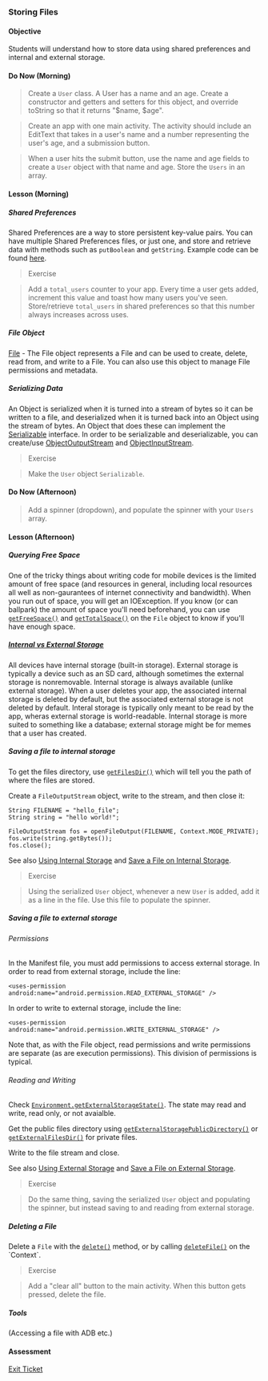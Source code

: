 ### Storing Files

#### Objective

Students will understand how to store data using shared preferences and internal and external storage.

#### Do Now (Morning)

> Create a `User` class. A User has a name and an age. Create a constructor and getters and setters for this object, and override toString so that it returns "$name, $age".

> Create an app with one main activity. The activity should include an EditText that takes in a user's name and
> a number representing the user's age, and a submission button.

> When a user hits the submit button, use the name and age fields to create a `User` object with that name and age. Store the `Users` in an array.

#### Lesson (Morning)

##### Shared Preferences

Shared Preferences are a way to store persistent key-value pairs. You can have multiple Shared Preferences files, or just one, and store and retrieve data with methods such as `putBoolean` and `getString`. Example code can be found [here](http://developer.android.com/guide/topics/data/data-storage.html#pref).

> Exercise

> Add a `total_users` counter to your app. Every time a user gets added, increment this value and toast how many users you've seen. Store/retrieve `total_users` in shared preferences so that this number always increases across uses.

##### File Object

[File](http://developer.android.com/reference/java/io/File.html) - The File object represents a File and can be used to create, delete, read from, and write to a File. You can also use this object to manage File permissions and metadata.

##### Serializing Data

An Object is serialized when it is turned into a stream of bytes so it can be written to a file, and deserialized when it is turned back into an Object using the stream of bytes. An Object that does these can implement the [Serializable](http://developer.android.com/reference/java/io/Serializable.html) interface. In order to be serializable and deserializable, you can create/use [ObjectOutputStream](http://developer.android.com/reference/java/io/ObjectOutputStream.html) and [ObjectInputStream](http://developer.android.com/reference/java/io/ObjectInputStream.html).

> Exercise

> Make the `User` object `Serializable`.

#### Do Now (Afternoon)

> Add a spinner (dropdown), and populate the spinner with your `Users` array.

#### Lesson (Afternoon)

##### Querying Free Space

One of the tricky things about writing code for mobile devices is the limited amount of free space (and resources in general, including local resources all well as non-gaurantees of internet connectivity and bandwidth). When you run out of space, you will get an IOException. If you know (or can ballpark) the amount of space you'll need beforehand, you can use [`getFreeSpace()`](http://developer.android.com/reference/java/io/File.html#getFreeSpace()) and [`getTotalSpace()`](http://developer.android.com/reference/java/io/File.html#getTotalSpace()) on the `File` object to know if you'll have enough space.

##### [Internal vs External Storage](http://developer.android.com/training/basics/data-storage/files.html#InternalVsExternalStorage)

All devices have internal storage (built-in storage). External storage is typically a device such as an SD card, although sometimes the external storage is nonremovable. Internal storage is always available (unlike external storage). When a user deletes your app, the associated internal storage is deleted by default, but the associated external storage is not deleted by default. Interal storage is typically only meant to be read by the app, wheras external storage is world-readable. Internal storage is more suited to something like a database; external storage might be for memes that a user has created.

##### Saving a file to internal storage

To get the files directory, use [`getFilesDir()`](http://developer.android.com/reference/android/content/Context.html#getFilesDir()) which will tell you the path of where the files are stored.

Create a `FileOutputStream` object, write to the stream, and then close it:

```
String FILENAME = "hello_file";
String string = "hello world!";

FileOutputStream fos = openFileOutput(FILENAME, Context.MODE_PRIVATE);
fos.write(string.getBytes());
fos.close();
```

See also [Using Internal Storage](http://developer.android.com/guide/topics/data/data-storage.html#filesInternal) and [Save a File on Internal Storage](http://developer.android.com/training/basics/data-storage/files.html#WriteInternalStorage).

> Exercise

> Using the serialized `User` object, whenever a new `User` is added, add it as a line in the file. Use this file
to populate the spinner.

##### Saving a file to external storage

###### Permissions

In the Manifest file, you must add permissions to access external storage. In order to read from external storage, include the line:

```
<uses-permission android:name="android.permission.READ_EXTERNAL_STORAGE" />
```

In order to write to external storage, include the line:

```
<uses-permission android:name="android.permission.WRITE_EXTERNAL_STORAGE" />
```

Note that, as with the File object, read permissions and write permissions are separate (as are execution permissions). This division of permissions is typical.

###### Reading and Writing

Check [`Environment.getExternalStorageState()`](http://developer.android.com/reference/android/os/Environment.html#getExternalStorageState()). The state may read and write, read only, or not avaialble.

Get the public files directory using [`getExternalStoragePublicDirectory()`](http://developer.android.com/reference/android/os/Environment.html#getExternalStoragePublicDirectory(java.lang.String)) or [`getExternalFilesDir()`](http://developer.android.com/reference/android/content/Context.html#getExternalFilesDir(java.lang.String)) for private files.

Write to the file stream and close.

See also [Using External Storage](http://developer.android.com/guide/topics/data/data-storage.html#filesExternal) and [Save a File on External Storage](http://developer.android.com/training/basics/data-storage/files.html#WriteExternalStorage).

> Exercise

> Do the same thing, saving the serialized `User` object and populating the spinner, but instead saving to and reading from external storage.

##### Deleting a File

Delete a `File` with the [`delete()`](http://developer.android.com/reference/java/io/File.html#delete()) method, or by calling [`deleteFile()`](http://developer.android.com/reference/android/content/Context.html#deleteFile(java.lang.String)) on the `Context`.

> Exercise

> Add a "clear all" button to the main activity. When this button gets pressed, delete the file.

##### Tools

(Accessing a file with ADB etc.)

#### Assessment

[Exit Ticket](https://docs.google.com/forms/d/1a-gfjjsn35N-C6wrQU9y02vHoYLFaEfjUgD7J91n3rM/viewform?usp=send_form)

